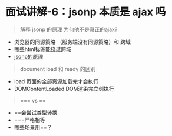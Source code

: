# 面试讲解-6：jsonp 本质是 ajax 吗

> 解释 jsonp 的原理 为何他不是真正的ajax?

* 浏览器的同源策略 （服务端没有同源策略）和 跨域
* 哪些html标签能绕过跨域
* [jsonp的原理](../js-web-api/11.-ajax/11.3-kua-yu.md#jsonp)

> document load 和 ready 的区别

* load                                  页面的全部资源加载完才会执行
* DOMContentLoaded     DOM渲染完立刻执行

> === vs ==

* ==会尝试类型转换
* ===严格相等
* 哪些场景用==？

